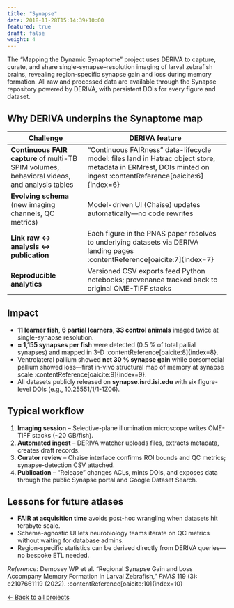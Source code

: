 ```yaml
---
title: "Synapse"
date: 2018-11-28T15:14:39+10:00
featured: true
draft: false
weight: 4
---
```


The “Mapping the Dynamic Synaptome” project uses DERIVA to capture, curate, and share single-synapse–resolution imaging of larval zebrafish brains, revealing region-specific synapse gain and loss during memory formation.  All raw and processed data are available through the Synapse repository powered by DERIVA, with persistent DOIs for every figure and dataset.  
<!--more-->

## Why DERIVA underpins the Synaptome map

| Challenge | DERIVA feature |
|-----------|----------------|
| **Continuous FAIR capture** of multi-TB SPIM volumes, behavioral videos, and analysis tables | “Continuous FAIRness” data-lifecycle model: files land in Hatrac object store, metadata in ERMrest, DOIs minted on ingest :contentReference[oaicite:6]{index=6} |
| **Evolving schema** (new imaging channels, QC metrics) | Model-driven UI (Chaise) updates automatically—no code rewrites |
| **Link raw ↔ analysis ↔ publication** | Each figure in the PNAS paper resolves to underlying datasets via DERIVA landing pages :contentReference[oaicite:7]{index=7} |
| **Reproducible analytics** | Versioned CSV exports feed Python notebooks; provenance tracked back to original OME-TIFF stacks |

## Impact

* **11 learner fish**, **6 partial learners**, **33 control animals** imaged twice at single-synapse resolution.  
* **≈ 1,155 synapses per fish** were detected (0.5 % of total pallial synapses) and mapped in 3-D :contentReference[oaicite:8]{index=8}.  
* Ventrolateral pallium showed **net 30 % synapse gain** while dorsomedial pallium showed loss—first in-vivo structural map of memory at synapse scale :contentReference[oaicite:9]{index=9}.  
* All datasets publicly released on **synapse.isrd.isi.edu** with six figure-level DOIs (e.g., 10.25551/1/1-1Z06).

## Typical workflow

1. **Imaging session** – Selective-plane illumination microscope writes OME-TIFF stacks (~20 GB/fish).  
2. **Automated ingest** – DERIVA watcher uploads files, extracts metadata, creates draft records.  
3. **Curator review** – Chaise interface confirms ROI bounds and QC metrics; synapse-detection CSV attached.  
4. **Publication** – “Release” changes ACLs, mints DOIs, and exposes data through the public Synapse portal and Google Dataset Search.

## Lessons for future atlases

* **FAIR at acquisition time** avoids post-hoc wrangling when datasets hit terabyte scale.  
* Schema-agnostic UI lets neurobiology teams iterate on QC metrics without waiting for database admins.  
* Region-specific statistics can be derived directly from DERIVA queries—no bespoke ETL needed.

*Reference:* Dempsey WP et al. “Regional Synapse Gain and Loss Accompany Memory Formation in Larval Zebrafish,” *PNAS* 119 (3): e2107661119 (2022). :contentReference[oaicite:10]{index=10}

[← Back to all projects](/projects/)
